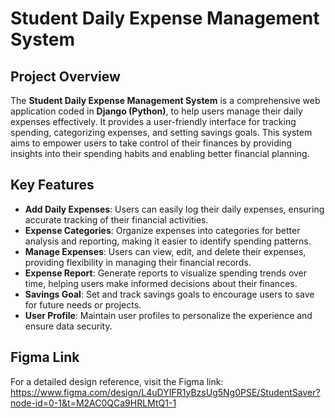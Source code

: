 # Student Daily Expense Management System

## Project Overview

The **Student Daily Expense Management System** is a comprehensive web application coded in **Django (Python)**, to help users manage their daily expenses effectively. It provides a user-friendly interface for tracking spending, categorizing expenses, and setting savings goals. This system aims to empower users to take control of their finances by providing insights into their spending habits and enabling better financial planning.

## Key Features

- **Add Daily Expenses**: Users can easily log their daily expenses, ensuring accurate tracking of their financial activities.
- **Expense Categories**: Organize expenses into categories for better analysis and reporting, making it easier to identify spending patterns.
- **Manage Expenses**: Users can view, edit, and delete their expenses, providing flexibility in managing their financial records.
- **Expense Report**: Generate reports to visualize spending trends over time, helping users make informed decisions about their finances.
- **Savings Goal**: Set and track savings goals to encourage users to save for future needs or projects.
- **User Profile**: Maintain user profiles to personalize the experience and ensure data security.

## Figma Link

For a detailed design reference, visit the Figma link:
https://www.figma.com/design/L4uDYIFR1yBzsUg5Ng0PSE/StudentSaver?node-id=0-1&t=M2AC0QCa9HRLMtQ1-1
